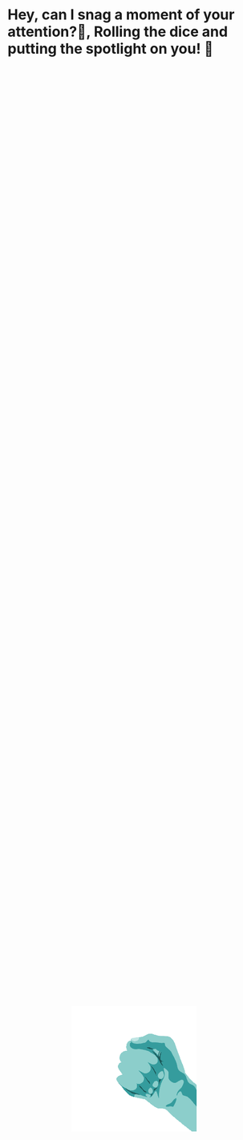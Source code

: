 <p>
  <h1 align="left"><b>Hey, can I snag a moment of your attention?👋, Rolling the dice and putting the spotlight on you! 🎲</b></h1>
</p>
<div style="display: flex; justify-content: center; align-items: center; height: 100vh;">
  <img alt="GIF" src="https://github.com/DJJamsran/images/blob/main/RlY0.gif" width="250"/>
</div>

